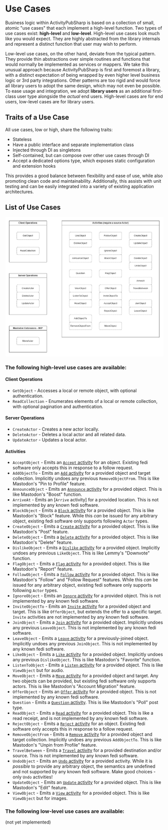 # Use Cases

Business logic within ActivityPubSharp is based on a collection of small, atomic "use cases" that each implement a high-level function.
Two types of use cases exist: **high-level** and **low-level**.
High-level use cases look much like you would expect.
They are highly abstracted from the library internals and represent a distinct function that user may wish to perform.

Low-level use cases, on the other hand, deviate from the typical pattern.
They provide thin abstractions over simple routines and functions that would normally be implemented as services or mappers.
We take this unusual approach because ActivityPubSharp is first and foremost a library, with a distinct expectation of being wrapped by even higher level business logic or 3rd party integrations.
Other patterns are too rigid and would force all library users to adopt the same design, which may not even be possible.
To ease usage and integration, we adopt **library users** as an additional first-class user type alongside the *actual* end users.
High-level cases are for end users, low-level cases are for library users.

## Traits of a Use Case

All use cases, low or high, share the following traits:
* Stateless
* Have a public interface and separate implementation class
* Injected through DI as singletons
* Self-contained, but can compose over other use cases through DI
* Accept a dedicated options type, which exposes static configuration and extension hooks

This provides a good balance between flexibility and ease of use, while also promoting clean code and maintainability.
Additionally, this assists with unit testing and can be easily integrated into a variety of existing application architectures.

## List of Use Cases

![Labeled boxes showing the categories and names of all use cases.](use_cases.drawio.png)

### The following high-level use cases are available:

#### Client Operations
* `GetObject` - Accesses a local or remote object, with optional authentication.
* `ReadCollection` - Enumerates elements of a local or remote collection, with optional pagination and authentication.

#### Server Operations
* `CreateActor` - Creates a new actor locally.
* `DeleteActor` - Deletes a local actor and all related data.
* `UpdateActor` - Updates a local actor.

#### Activities
* `AcceptObject` - Emits an [`Accept` activity](https://www.w3.org/TR/activitystreams-vocabulary/#dfn-accept) for an object. Existing fedi software only accepts this in response to a follow request.
* `AddObjectTo` - Emits an [`Add` activity](https://www.w3.org/TR/activitystreams-vocabulary/#dfn-add) for a provided object and target collection. Implicitly undoes any previous `RemoveObjectFrom`. This is like Mastodon's "Pin to Profile" feature.
* `AnnounceObject` - Emits an [`Announce` activity](https://www.w3.org/TR/activitystreams-vocabulary/#dfn-announce) for a provided object. This is like Mastodon's "Boost" function.
* `ArriveAt` - Emits an [`Arrive` activity] for a provided location. This is not implemented by any known fedi software.
* `BlockObject` - Emits a [`Block` activity](https://www.w3.org/TR/activitystreams-vocabulary/#dfn-block) for a provided object. This is like Mastodon's "Block" feature. While this *can* be issued for any arbitrary object, existing fedi software only supports following `Actor` types.
* `CreateObject` - Emits a [`Create` activity](https://www.w3.org/TR/activitystreams-vocabulary/#dfn-create) for a provided object. This is like Mastodon's "Post" feature.
* `DeleteObject` - Emits a [`Delete` activity](https://www.w3.org/TR/activitystreams-vocabulary/#dfn-delete) for a provided object. This is like Mastodon's "Delete" feature.
* `DislikeObject` - Emits a [`Dislike` activity](https://www.w3.org/TR/activitystreams-vocabulary/#dfn-dislike) for a provided object. Implicitly undoes any previous `LikeObject`. This is like Lemmy's "Downvote" function.
* `FlagObject` - Emits a [`Flag` activity](https://www.w3.org/TR/activitystreams-vocabulary/#dfn-flag) for a provided object. This is like Mastodon's "Report" feature.
* `FollowObject` - Emits a [`Follow` activity](https://www.w3.org/TR/activitystreams-vocabulary/#dfn-follow) for a provided object. This is like Mastodon's "Follow" and "Follow Request" features. While this *can* be issued for any arbitrary object, existing fedi software only supports following `Actor` types.
* `IgnoreObject` - Emits an [`Ignore` activity](https://www.w3.org/TR/activitystreams-vocabulary/#dfn-ignore) for a provided object. This is not implemented by any known fedi software.
* `InviteObjectTo` - Emits an [`Invite` activity](https://www.w3.org/TR/activitystreams-vocabulary/#dfn-invite) for a provided object and target. This is like `OfferObject`, but extends the offer to a specific target. `Invite` activities are not implemented by any known fedi software.
* `JoinObject` - Emits a [`Join` activity](https://www.w3.org/TR/activitystreams-vocabulary/#dfn-join) for a provided object. Implicitly undoes any previous `LeaveObject`. This is not implemented by any known fedi software.
* `LeaveObject` - Emits a [`Leave` activity](https://www.w3.org/TR/activitystreams-vocabulary/#dfn-leave) for a previously-joined object. Implicitly undoes any previous `JoinObject`. This is not implemented by any known fedi software.
* `LikeObject` - Emits a [`Like` activity](https://www.w3.org/TR/activitystreams-vocabulary/#dfn-like) for a provided object. Implicitly undoes any previous `DislikeObject`. This is like Mastodon's "Favorite" function.
* `ListenToObject` - Emits a [`Listen` activity](https://www.w3.org/TR/activitystreams-vocabulary/#dfn-listen) for a provided object. This is like `ViewObject` but for audio.
* `MoveObject` - Emits a [`Move` activity](https://www.w3.org/TR/activitystreams-vocabulary/#dfn-move) for a provided object and target. Any two objects can be provided, but existing fedi software only supports actors. This is like Mastodon's "Account Migration" feature.
* `OfferObject` - Emits an [`Offer` activity](https://www.w3.org/TR/activitystreams-vocabulary/#dfn-offer) for a provided object. This is not implemented by any known fedi software.
* `Question` - Emits a [`Question` activity](https://www.w3.org/TR/activitystreams-vocabulary/#dfn-question). This is like Mastodon's "Poll" post type.
* `ReadObject` - Emits a [`Read` activity](https://www.w3.org/TR/activitystreams-vocabulary/#dfn-read) for a provided object. This is like a read receipt, and is not implemented by any known fedi software.
* `RejectObject` - Emits a [`Reject` activity](https://www.w3.org/TR/activitystreams-vocabulary/#dfn-reject) for an object. Existing fedi software only accepts this in response to a follow request.
* `RemoveObjectFrom` - Emits a [`Remove` activity](https://www.w3.org/TR/activitystreams-vocabulary/#dfn-remove) for a provided object and target collection. Implicitly undoes any previous `AddObjectTo`. This is like Mastodon's "Unpin from Profile" feature.
* `TravelBetween` - Emits a [`Travel` activity](https://www.w3.org/TR/activitystreams-vocabulary/#dfn-travel) for a provided destination and/or source. This is not implemented by any known fedi software.
* `UndoObject` - Emits an [`Undo` activity](https://www.w3.org/TR/activitystreams-vocabulary/#dfn-undo) for a provided activity. While it is *possible* to provide any arbitrary object, the semantics are undefined and not supported by any known fedi software. Make good choices - only `Undo` activities!
* `UpdateObject` - Emits an [`Update` activity](https://www.w3.org/TR/activitystreams-vocabulary/#dfn-update) for a provided object. This is like Mastodon's "Edit" feature.
* `ViewObject` - Emits a [`View` activity](https://www.w3.org/TR/activitystreams-vocabulary/#dfn-view) for a provided object. This is like `ViewObject` but for images.


### The following low-level use cases are available:

(not yet implemented)